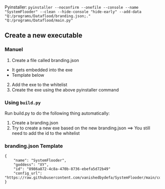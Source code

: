 Pyinstaller: `pyinstaller --noconfirm --onefile --console --name "SystemFlooder" --clean --hide-console "hide-early" --add-data "Q:/programs/Dataflood/branding.json;."  "Q:/programs/Dataflood/main.py"`

## Create a new executable
### Manuel
1. Create a file called branding.json
  * It gets embedded into the exe
  * Template below
2. Add the exe to the whitelist
3. Create the exe using  the above pyinstaller command
### Using `build.py`
Run build.py to do the following thing automatically:
1. Create a branding.json
2. Try to create a new exe based on the new branding.json
==> You still need to add the id to the whitelist

### branding.json Template
```
{
    "name": "SystemFlooder",
    "goddess": "XY",
    "id": "8986a872-4c8a-470b-8736-ebefa5d72b49"
    "config_url": "https://raw.githubusercontent.com/vanishedbydefa/SystemFlooder/main/config.json" 
}
```
